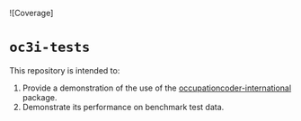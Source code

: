 ![Coverage]

# `oc3i-tests`

This repository is intended to:
1. Provide a demonstration of the use of the [occupationcoder-international](https://github.com/datasciencecampus/occupationcoder-international) package.
2. Demonstrate its performance on benchmark test data.
